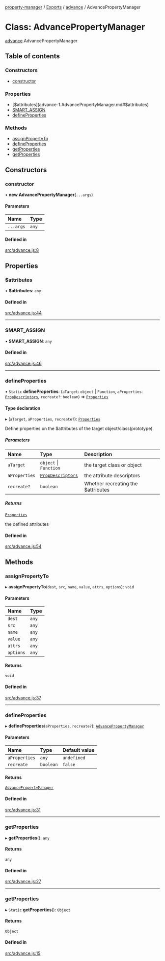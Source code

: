 [property-manager](../README.md) / [Exports](../modules.md) / [advance](../modules/advance-1.md) / AdvancePropertyManager

# Class: AdvancePropertyManager

[advance](../modules/advance-1.md).AdvancePropertyManager

## Table of contents

### Constructors

- [constructor](advance-1.AdvancePropertyManager.md#constructor)

### Properties

- [$attributes](advance-1.AdvancePropertyManager.md#$attributes)
- [SMART\_ASSIGN](advance-1.AdvancePropertyManager.md#smart_assign)
- [defineProperties](advance-1.AdvancePropertyManager.md#defineproperties)

### Methods

- [assignPropertyTo](advance-1.AdvancePropertyManager.md#assignpropertyto)
- [defineProperties](advance-1.AdvancePropertyManager.md#defineproperties-1)
- [getProperties](advance-1.AdvancePropertyManager.md#getproperties)
- [getProperties](advance-1.AdvancePropertyManager.md#getproperties-1)

## Constructors

### constructor

• **new AdvancePropertyManager**(`...args`)

#### Parameters

| Name | Type |
| :------ | :------ |
| `...args` | `any` |

#### Defined in

[src/advance.js:8](https://github.com/snowyu/property-manager.js/blob/95356d9/src/advance.js#L8)

## Properties

### $attributes

• **$attributes**: `any`

#### Defined in

[src/advance.js:44](https://github.com/snowyu/property-manager.js/blob/95356d9/src/advance.js#L44)

___

### SMART\_ASSIGN

• **SMART\_ASSIGN**: `any`

#### Defined in

[src/advance.js:46](https://github.com/snowyu/property-manager.js/blob/95356d9/src/advance.js#L46)

___

### defineProperties

▪ `Static` **defineProperties**: (`aTarget`: `object` \| `Function`, `aProperties`: [`PropDescriptors`](../modules/abstract.md#propdescriptors), `recreate?`: `boolean`) => [`Properties`](properties.Properties.md)

#### Type declaration

▸ (`aTarget`, `aProperties`, `recreate?`): [`Properties`](properties.Properties.md)

Define properties on the $attributes of the target object/class(prototype).

##### Parameters

| Name | Type | Description |
| :------ | :------ | :------ |
| `aTarget` | `object` \| `Function` | the target class or object |
| `aProperties` | [`PropDescriptors`](../modules/abstract.md#propdescriptors) | the attribute descriptors |
| `recreate?` | `boolean` | Whether recreating the $attributes |

##### Returns

[`Properties`](properties.Properties.md)

the defined attributes

#### Defined in

[src/advance.js:54](https://github.com/snowyu/property-manager.js/blob/95356d9/src/advance.js#L54)

## Methods

### assignPropertyTo

▸ **assignPropertyTo**(`dest`, `src`, `name`, `value`, `attrs`, `options`): `void`

#### Parameters

| Name | Type |
| :------ | :------ |
| `dest` | `any` |
| `src` | `any` |
| `name` | `any` |
| `value` | `any` |
| `attrs` | `any` |
| `options` | `any` |

#### Returns

`void`

#### Defined in

[src/advance.js:37](https://github.com/snowyu/property-manager.js/blob/95356d9/src/advance.js#L37)

___

### defineProperties

▸ **defineProperties**(`aProperties`, `recreate?`): [`AdvancePropertyManager`](advance-1.AdvancePropertyManager.md)

#### Parameters

| Name | Type | Default value |
| :------ | :------ | :------ |
| `aProperties` | `any` | `undefined` |
| `recreate` | `boolean` | `false` |

#### Returns

[`AdvancePropertyManager`](advance-1.AdvancePropertyManager.md)

#### Defined in

[src/advance.js:31](https://github.com/snowyu/property-manager.js/blob/95356d9/src/advance.js#L31)

___

### getProperties

▸ **getProperties**(): `any`

#### Returns

`any`

#### Defined in

[src/advance.js:27](https://github.com/snowyu/property-manager.js/blob/95356d9/src/advance.js#L27)

___

### getProperties

▸ `Static` **getProperties**(): `Object`

#### Returns

`Object`

#### Defined in

[src/advance.js:15](https://github.com/snowyu/property-manager.js/blob/95356d9/src/advance.js#L15)
